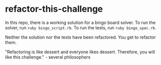 # refactor-this-challenge

In this repo, there is a working solution for a bingo board solver. To run the solver, run ```ruby bingo_script.rb```. To run the tests, run ```ruby bingo_spec.rb```.

Neither the solution nor the tests have been refactored. You get to refactor them. 

"Refactoring is like dessert and everyone likes dessert. Therefore, you will like this challenge." - several philosophers

